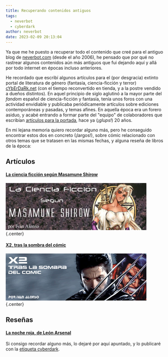 ```yaml
---
title: Recuperando contenidos antiguos
tags:
  - neverbot
  - cyberdark
author: neverbot
date: 2023-02-09 20:13:04
---
```


Ya que me he puesto a recuperar todo el contenido que creé para el antiguo blog de [neverbot.com](https://neverbot.com) (desde el año 2006), he pensado que por qué no rastrear algunos contenidos aún más antiguos que fui dejando aquí y allá por todo internet en épocas incluso anteriores.

He recordado que escribí algunos artículos para el (por desgracia) extinto portal de literatura de género (fantasía, ciencia-ficción y terror) [cYbErDaRk.net](http://www.cyberdark.net/index2.php) (con el tiempo reconvertido en tienda, y a la postre vendido a dueños distintos). En aquel principio de siglo aglutinó a la mayor parte del *fandom* español de ciencia-ficción y fantasía, tenía unos foros con una actividad envidiable y publicaba periódicamente artículos sobre ediciones contemporáneas y pasadas, y temas afines. En aquella época era un forero asiduo, y acabé entrando a formar parte del "equipo" de colaboradores que escribían [artículos para la portada](http://www.cyberdark.net/articulos.php), hace ya (*¡glups!*) 20 años.

En mi lejana memoria quiero recordar alguno más, pero he conseguido encontrar estos dos en concreto (¡largos!), sobre cómic relacionado con otros temas que se tratasen en las mismas fechas, y alguna reseña de libros de la época:

## Artículos

#### [La ciencia ficción según Masamune Shirow](/la-ciencia-ficcion-segun-masamune-shirow/)

![](./recuperando-contenidos-antiguos/image-20230209202140915.png){.center}

#### [X2, tras la sombra del cómic](/x2-tras-la-sombra-del-comic/)

![](./recuperando-contenidos-antiguos/image-20230209202031773.png){.center}

## Reseñas

#### [La noche roja, de León Arsenal](/la-noche-roja-de-leon-arsenal/)

Si consigo recordar alguno más, lo dejaré por aquí apuntado, y lo publicaré con la [etiqueta cyberdark](/tags/cyberdark/).
